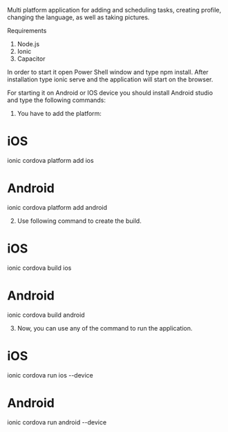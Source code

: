 Multi platform application for adding and scheduling tasks, creating profile, changing the language, as well as taking pictures.

Requirements

1. Node.js
2. Ionic
3. Capacitor


In order to start it open Power Shell window and type npm install. After installation type ionic serve and the application will start on the browser. 

For starting it on Android or IOS device you should install Android studio and type the following commands:

1. You have to add the platform:
# iOS
ionic cordova platform add ios
# Android
ionic cordova platform add android

2. Use following command to create the build.
# iOS
ionic cordova build ios
# Android
ionic cordova build android

3. Now, you can use any of the command to run the application.
# iOS
ionic cordova run ios --device
# Android
ionic cordova run android --device
